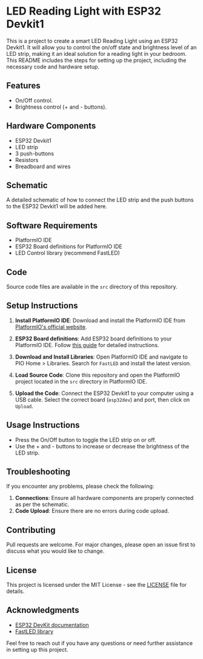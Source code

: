 # LED Reading Light with ESP32 Devkit1 

This is a project to create a smart LED Reading Light using an ESP32 Devkit1. It will allow you to control the on/off state and brightness level of an LED strip, making it an ideal solution for a reading light in your bedroom. This README includes the steps for setting up the project, including the necessary code and hardware setup.

## Features

- On/Off control.
- Brightness control (+ and - buttons).

## Hardware Components

- ESP32 Devkit1
- LED strip
- 3 push-buttons
- Resistors
- Breadboard and wires

## Schematic

A detailed schematic of how to connect the LED strip and the push buttons to the ESP32 Devkit1 will be added here. 

## Software Requirements

- PlatformIO IDE
- ESP32 Board definitions for PlatformIO IDE
- LED Control library (recommend FastLED)

## Code

Source code files are available in the `src` directory of this repository.

## Setup Instructions

1. **Install PlatformIO IDE**: Download and install the PlatformIO IDE from [PlatformIO's official website](https://platformio.org/platformio-ide).

2. **ESP32 Board definitions**: Add ESP32 board definitions to your PlatformIO IDE. Follow [this guide](https://docs.platformio.org/en/latest/boards/espressif32/esp32dev.html) for detailed instructions.

3. **Download and Install Libraries**: Open PlatformIO IDE and navigate to PIO Home > Libraries. Search for `FastLED` and install the latest version.

4. **Load Source Code**: Clone this repository and open the PlatformIO project located in the `src` directory in PlatformIO IDE.

5. **Upload the Code**: Connect the ESP32 Devkit1 to your computer using a USB cable. Select the correct board (`esp32dev`) and port, then click on `Upload`.

## Usage Instructions

- Press the On/Off button to toggle the LED strip on or off.
- Use the + and - buttons to increase or decrease the brightness of the LED strip.

## Troubleshooting

If you encounter any problems, please check the following:

1. **Connections**: Ensure all hardware components are properly connected as per the schematic.
2. **Code Upload**: Ensure there are no errors during code upload.

## Contributing

Pull requests are welcome. For major changes, please open an issue first to discuss what you would like to change.

## License

This project is licensed under the MIT License - see the [LICENSE](LICENSE) file for details.

## Acknowledgments

- [ESP32 DevKit documentation](https://docs.espressif.com/projects/esp-idf/en/latest/esp32/hw-reference/esp32/get-started-devkitc.html)
- [FastLED library](http://fastled.io/)

Feel free to reach out if you have any questions or need further assistance in setting up this project.
